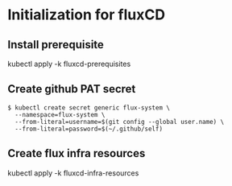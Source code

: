 # Initialization for fluxCD

## Install prerequisite
kubectl apply -k fluxcd-prerequisites

## Create github PAT secret
```shell
$ kubectl create secret generic flux-system \
  --namespace=flux-system \
  --from-literal=username=$(git config --global user.name) \
  --from-literal=password=$(~/.github/self)
```

## Create flux infra resources
kubectl apply -k fluxcd-infra-resources
